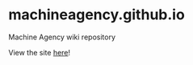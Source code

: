 # machineagency.github.io
Machine Agency wiki repository

View the site [here](http:://www.machineagency.github.io)!
